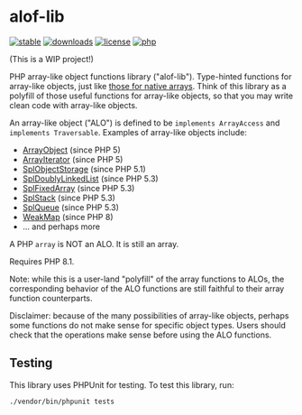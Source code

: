 # alof-lib
[![stable](http://poser.pugx.org/vectorial1024/alof-lib/v)](https://packagist.org/packages/vectorial1024/alof-lib)
[![downloads](http://poser.pugx.org/vectorial1024/alof-lib/downloads)](https://packagist.org/packages/vectorial1024/alof-lib)
[![license](http://poser.pugx.org/vectorial1024/alof-lib/license)](https://packagist.org/packages/vectorial1024/alof-lib)
[![php](http://poser.pugx.org/vectorial1024/alof-lib/require/php)](https://packagist.org/packages/vectorial1024/alof-lib)

(This is a WIP project!)

PHP array-like object functions library ("alof-lib"). Type-hinted functions for array-like objects, just like [those for native arrays](https://www.php.net/manual/en/ref.array.php). Think of this library as a polyfill of those useful functions for array-like objects, so that you may write clean code with array-like objects.

An array-like object ("ALO") is defined to be `implements ArrayAccess` and `implements Traversable`. Examples of array-like objects include:
- [ArrayObject](https://www.php.net/manual/en/class.arrayobject.php) (since PHP 5)
- [ArrayIterator](https://www.php.net/manual/en/class.arrayiterator.php) (since PHP 5)
- [SplObjectStorage](https://www.php.net/manual/en/class.splobjectstorage.php) (since PHP 5.1)
- [SplDoublyLinkedList](https://www.php.net/manual/en/class.spldoublylinkedlist.php) (since PHP 5.3)
- [SplFixedArray](https://www.php.net/manual/en/class.splfixedarray.php) (since PHP 5.3)
- [SplStack](https://www.php.net/manual/en/class.splstack.php) (since PHP 5.3)
- [SplQueue](https://www.php.net/manual/en/class.splqueue.php) (since PHP 5.3)
- [WeakMap](https://www.php.net/manual/en/class.weakmap.php) (since PHP 8)
- ... and perhaps more

A PHP `array` is NOT an ALO. It is still an array.

Requires PHP 8.1.

Note: while this is a user-land "polyfill" of the array functions to ALOs, the corresponding behavior of the ALO functions are still faithful to their array function counterparts.

Disclaimer: because of the many possibilities of array-like objects, perhaps some functions do not make sense for specific object types. Users should check that the operations make sense before using the ALO functions.

## Testing
This library uses PHPUnit for testing. To test this library, run:

```
./vendor/bin/phpunit tests
```
